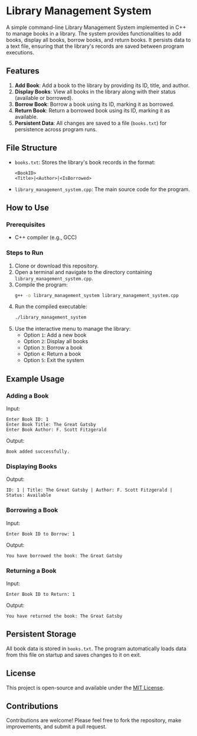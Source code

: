# Library Management System

A simple command-line Library Management System implemented in C++ to manage books in a library. The system provides functionalities to add books, display all books, borrow books, and return books. It persists data to a text file, ensuring that the library's records are saved between program executions.

## Features

1. **Add Book**: Add a book to the library by providing its ID, title, and author.
2. **Display Books**: View all books in the library along with their status (available or borrowed).
3. **Borrow Book**: Borrow a book using its ID, marking it as borrowed.
4. **Return Book**: Return a borrowed book using its ID, marking it as available.
5. **Persistent Data**: All changes are saved to a file (`books.txt`) for persistence across program runs.

## File Structure

- `books.txt`: Stores the library's book records in the format:
  ```
  <BookID>
  <Title>|<Author>|<IsBorrowed>
  ```
- `library_management_system.cpp`: The main source code for the program.

## How to Use

### Prerequisites
- C++ compiler (e.g., GCC)

### Steps to Run
1. Clone or download this repository.
2. Open a terminal and navigate to the directory containing `library_management_system.cpp`.
3. Compile the program:
   ```bash
   g++ -o library_management_system library_management_system.cpp
   ```
4. Run the compiled executable:
   ```bash
   ./library_management_system
   ```
5. Use the interactive menu to manage the library:
   - Option `1`: Add a new book
   - Option `2`: Display all books
   - Option `3`: Borrow a book
   - Option `4`: Return a book
   - Option `5`: Exit the system

## Example Usage

### Adding a Book
Input:
```
Enter Book ID: 1
Enter Book Title: The Great Gatsby
Enter Book Author: F. Scott Fitzgerald
```
Output:
```
Book added successfully.
```

### Displaying Books
Output:
```
ID: 1 | Title: The Great Gatsby | Author: F. Scott Fitzgerald | Status: Available
```

### Borrowing a Book
Input:
```
Enter Book ID to Borrow: 1
```
Output:
```
You have borrowed the book: The Great Gatsby
```

### Returning a Book
Input:
```
Enter Book ID to Return: 1
```
Output:
```
You have returned the book: The Great Gatsby
```

## Persistent Storage
All book data is stored in `books.txt`. The program automatically loads data from this file on startup and saves changes to it on exit.

## License
This project is open-source and available under the [MIT License](https://opensource.org/license/mit).

## Contributions
Contributions are welcome! Please feel free to fork the repository, make improvements, and submit a pull request.
